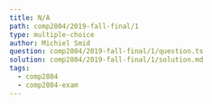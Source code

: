 ```yaml
---
title: N/A
path: comp2804/2019-fall-final/1
type: multiple-choice
author: Michiel Smid
question: comp2804/2019-fall-final/1/question.ts
solution: comp2804/2019-fall-final/1/solution.md
tags:
  - comp2804
  - comp2804-exam
---
```

